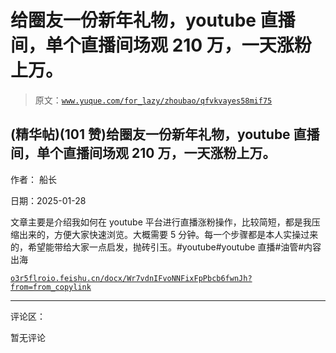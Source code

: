 # 给圈友一份新年礼物，youtube 直播间，单个直播间场观 210 万，一天涨粉上万。

> 原文：[`www.yuque.com/for_lazy/zhoubao/qfvkvayes58mif75`](https://www.yuque.com/for_lazy/zhoubao/qfvkvayes58mif75)

## (精华帖)(101 赞)给圈友一份新年礼物，youtube 直播间，单个直播间场观 210 万，一天涨粉上万。

作者： 船长

日期：2025-01-28

文章主要是介绍我如何在 youtube 平台进行直播涨粉操作，比较简短，都是我压缩出来的，方便大家快速浏览。大概需要 5 分钟。每一个步骤都是本人实操过来的，希望能带给大家一点启发，抛砖引玉。#youtube#youtube 直播#油管#内容出海

[`o3r5flroio.feishu.cn/docx/Wr7vdnIFvoNNFixFpPbcb6fwnJh?from=from_copylink`](https://o3r5flroio.feishu.cn/docx/Wr7vdnIFvoNNFixFpPbcb6fwnJh?from=from_copylink)

* * *

评论区：

暂无评论